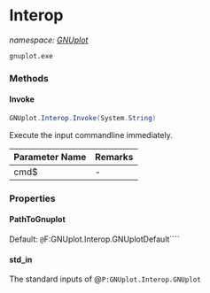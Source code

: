 ﻿# Interop
_namespace: [GNUplot](./index.md)_

``gnuplot.exe``



### Methods

#### Invoke
```csharp
GNUplot.Interop.Invoke(System.String)
```
Execute the input commandline immediately.

|Parameter Name|Remarks|
|--------------|-------|
|cmd$|-|



### Properties

#### PathToGnuplot
Default: ``@``F:GNUplot.Interop.GNUplotDefault````
#### std_in
The standard inputs of @``P:GNUplot.Interop.GNUplot``

